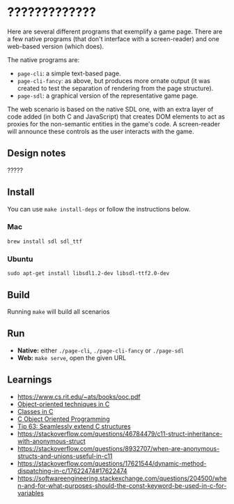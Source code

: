 ?????????????
====

Here are several different programs that exemplify a game page. There are a few native programs (that don't interface with a screen-reader) and one web-based version (which does).

The native programs are:

 * `page-cli`: a simple text-based page.
 * `page-cli-fancy`: as above, but produces more ornate output (it was created to test the separation of rendering from the page structure).
 * `page-sdl`: a graphical version of the representative game page.

The web scenario is based on the native SDL one, with an extra layer of code added (in both C and JavaScript) that creates DOM elements to act as proxies for the non-semantic entities in the game's code. A screen-reader will announce these controls as the user interacts with the game.

Design notes
------------

?????

Install
-------

You can use `make install-deps` or follow the instructions below.

### Mac

`brew install sdl sdl_ttf`

### Ubuntu

`sudo apt-get install libsdl1.2-dev libsdl-ttf2.0-dev`

Build
-----

Running `make` will build all scenarios

Run
---

 * **Native:** either `./page-cli`, `./page-cli-fancy` or `./page-sdl`
 * **Web:** `make serve`, open the given URL

Learnings
---------

 * https://www.cs.rit.edu/~ats/books/ooc.pdf
 * [Object-oriented techniques in C](https://dmitryfrank.com/articles/oop_in_c)
 * [Classes in C](https://www.pvv.ntnu.no/~hakonhal/main.cgi/c/classes/)
 * [C Object Oriented Programming](https://nullprogram.com/blog/2014/10/21/)
 * [Tip 63: Seamlessly extend C structures](https://modelingwithdata.org/arch/00000113.htm)
 * https://stackoverflow.com/questions/46784479/c11-struct-inheritance-with-anonymous-struct
 * https://stackoverflow.com/questions/8932707/when-are-anonymous-structs-and-unions-useful-in-c11
 * https://stackoverflow.com/questions/17621544/dynamic-method-dispatching-in-c/17622474#17622474
 * https://softwareengineering.stackexchange.com/questions/204500/when-and-for-what-purposes-should-the-const-keyword-be-used-in-c-for-variables
